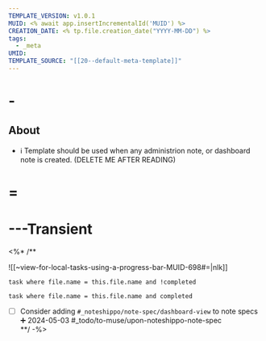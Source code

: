 ```yaml
---
TEMPLATE_VERSION: v1.0.1
MUID: <% await app.insertIncrementalId('MUID') %>
CREATION_DATE: <% tp.file.creation_date("YYYY-MM-DD") %>
tags:
  - _meta
UMID: 
TEMPLATE_SOURCE: "[[20--default-meta-template]]"
---
```






# -
## About

* ℹ Template should be used when any administrion note, or dashboard note is created.  (DELETE ME AFTER READING)

# =





# ---Transient

<%* /**

![[~view-for-local-tasks-using-a-progress-bar-MUID-698#=|nlk]]

```dataview
task where file.name = this.file.name and !completed
```

```dataview
task where file.name = this.file.name and completed
```

- [ ] Consider adding `#_noteshippo/note-spec/dashboard-view` to note specs ➕ 2024-05-03 #_todo/to-muse/upon-noteshippo-note-spec  
**/ -%>
